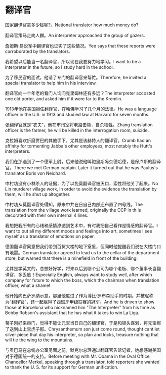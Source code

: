 # 翻译官

<p><span class="chinese">国家翻译官拿多少钱呢?。</span><span class="english">National translator how much money do?</span></p>

<p><span class="chinese">翻译官策马走向人群。</span><span class="english">An interpreter approached the group of gazers.</span></p>

<p><span class="chinese">詹姆斯·易说军中翻译官也证实了这些情况。</span><span class="english">Yee says that these reports were corroborated by the translators.</span></p>

<p><span class="chinese">我希望以后能当一名翻译官，所以现在我要努力地学习。</span><span class="english">I want to be a interpreter in the future, so I study hard in the school.</span></p>

<p><span class="chinese">为了移民官的面试，他请了专门的翻译官来帮忙。</span><span class="english">Therefore, he invited a special translator to help him in his interview.</span></p>

<p><span class="chinese">翻译官向一个年老的看门人询问克里姆林还有多远？</span><span class="english">The interpreter accosted one old porter, and asked him if it were far to the Kremlin.</span></p>

<p><span class="chinese">1913年他在美国担任翻译官，在哈佛学习了几个月的法律。</span><span class="english">He was a language officer in the U.S. in 1913 and studied law at Harvard for seven months.</span></p>

<p><span class="chinese">张翻译官就是“农夫”，他在审讯室将老路击毙，自杀牺牲。</span><span class="english">Zhang translation officer is the farmer, he will be killed in the interrogation room, suicide.</span></p>

<p><span class="chinese">克拉姆喜欢折磨贾巴的其他手下，尤其是该赫特人的翻译官。</span><span class="english">Crumb had an affinity for tormenting Jabba's other employees, most notably the Hutt's interpreters.</span></p>

<p><span class="chinese">我们在那遇到了一个德军上尉，后来他说他叫鲍里斯冯奈德哈德，是保卢斯的翻译官。</span><span class="english">There we met German captain. Later it turned out that he was Paulus's translator Boris von Neidhard.</span></p>

<p><span class="chinese">中村功没有小林杀人的证据，为了以免莫翻译官被灭口，索性将他关了起来。</span><span class="english">No Lin murderer village work, in order to avoid the evidence the translation by them, will he shut up altogether.</span></p>

<p><span class="chinese">中村功从莫翻译官处得知，原来中共在日自己内部还布置了四号线。</span><span class="english">The translation from the village work learned, originally the CCP in th is decorated with their own internal 4 lines.</span></p>

<p><span class="chinese">我想把我所有的心绪和感情渗透到艺术中，有时我把自己看作是情感的翻译官。</span><span class="english">I want to put all my different moods and feelings into art, sometimes I see myself as a translator of emotions on paper.</span></p>

<p><span class="chinese">德国翻译官同意把我们带到百货大楼的地下室里，但同时他提醒我们说在大楼门口有地雷。</span><span class="english">German translator agreed to lead us to the cellar of the department store, but warned that there is a minefield in front of the building.</span></p>

<p><span class="chinese">尤其是学英文的，总想好好学，将来以后到哪个公司为哪个老板、哪个董事长当翻译官，多丢脸！</span><span class="english">Especially English, always want to study well, after which company for future to which the boss, which the chairman when translation officer, what a shame!</span></p>

<p><span class="chinese">他开始向巴萨罗纳示意，那里他度过了作为博比·罗布森助手的时期，并被昵称为“翻译官”，还一起赢得了西班牙甲级联赛的冠军。</span><span class="english">And he is driven to show those at Barcelona who nicknamed him "The Interpreter" from his time as Bobby Robson's assistant that he has what it takes to win La Liga.</span></p>

<p><span class="chinese">菊子刚好来串门，觉得不能让元宝当日自己的翻译官，于是和锁头谋划，将元宝绑了送到山上宝虎子那。</span><span class="english">Chrysanthemum son just come round, thought cant let silver piece that day his interpreter, so plan and locks, treasure nothing that will tie the wing to the mountains.</span></p>

<p><span class="chinese">与奥巴马在总统办公室见面之前，默克尔总理通过翻译官告诉记者，她想感谢美国对于德国统一的支持。</span><span class="english">Before meeting with Mr. Obama in the Oval Office, Chancellor Merkel, speaking through a translator, told reporters she wanted to thank the U. S. for its support for German unification.</span></p>

